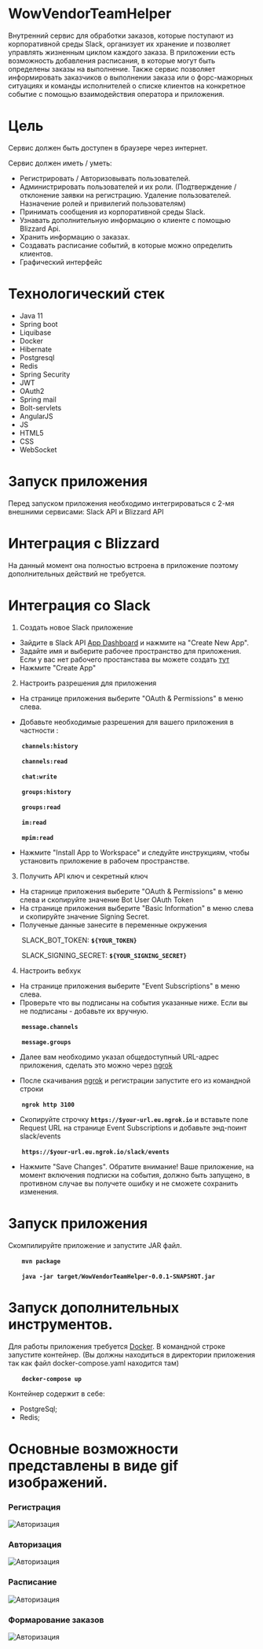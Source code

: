 WowVendorTeamHelper
=========================
Внутренний сервис для обработки заказов, которые поступают из корпоративной среды Slack, организует
их хранение и позволяет управлять жизненным циклом каждого заказа. В приложении есть возможность
добавления расписания, в которые могут быть определены заказы на выполнение. Также сервис позволяет
информировать заказчиков о выполнении заказа или о форс-мажорных ситуациях и команды исполнителей о
списке клиентов на конкретное событие с помощью взаимодействия оператора и приложения.

Цель
=========================
<p>Сервис должен быть доступен в браузере через интернет.
<p>Сервис должен иметь / уметь:

* Регистрировать / Авторизовывать пользователей.
* Администрировать пользователей и их роли. (Подтверждение / отклонение заявки на регистрацию. Удаление пользователей.
  Назначение ролей и привилегий пользователям)
* Принимать сообщения из корпоративной среды Slack.
* Узнавать дополнительную информацию о клиенте с помощью Blizzard Api.
* Хранить информацию о заказах.
* Создавать расписание событий, в которые можно определить клиентов.
* Графический интерфейс

Технологический стек
=========================

* Java 11
* Spring boot
* Liquibase
* Docker
* Hibernate
* Postgresql
* Redis
* Spring Security
* JWT
* OAuth2
* Spring mail
* Bolt-servlets
* AngularJS
* JS
* HTML5
* CSS
* WebSocket

Запуск приложения
=========================
<p>Перед запуском приложения необходимо интегрироваться с 2-мя внешними сервисами: Slack API и Blizzard API

Интеграция с Blizzard
==================
На данный момент она полностью встроена в приложение поэтому дополнительных действий не требуется.

Интеграция со Slack
=========================

1. Создать новое Slack приложение

- Зайдите в Slack API [App Dashboard](https://api.slack.com/) и нажмите на "Create New App".
- Задайте имя и выберите рабочее пространство для приложения. Если у вас нет рабочего простанстава вы можете создать
  [тут](https://slack.com/get-started#/createnew)
- Нажмите "Create App"

2. Настроить разрешения для приложения

- На странице приложения выберите "OAuth & Permissions" в меню слева.
- <p>Добавьте необходимые разрешения для вашего приложения в частности :

&nbsp;&nbsp;&nbsp;&nbsp;&nbsp;&nbsp;&nbsp;**`channels:history`**

&nbsp;&nbsp;&nbsp;&nbsp;&nbsp;&nbsp;&nbsp;**`channels:read`**

&nbsp;&nbsp;&nbsp;&nbsp;&nbsp;&nbsp;&nbsp;**`chat:write`**

&nbsp;&nbsp;&nbsp;&nbsp;&nbsp;&nbsp;&nbsp;**`groups:history`**

&nbsp;&nbsp;&nbsp;&nbsp;&nbsp;&nbsp;&nbsp;**`groups:read`**

&nbsp;&nbsp;&nbsp;&nbsp;&nbsp;&nbsp;&nbsp;**`im:read`**

&nbsp;&nbsp;&nbsp;&nbsp;&nbsp;&nbsp;&nbsp;**`mpim:read`**


- Нажмите "Install App to Workspace" и следуйте инструкциям, чтобы установить приложение в рабочем пространстве.

3. Получить API ключ и секретный ключ

- На старнице приложения выберите "OAuth & Permissions" в меню слева и скопируйте значение Bot User OAuth Token
- На странице приложения выберите "Basic Information" в меню слева и скопируйте значение Signing Secret.
- Полученые данные занесите в переменные окружения

&nbsp;&nbsp;&nbsp;&nbsp;&nbsp;&nbsp;&nbsp;SLACK_BOT_TOKEN: **`${YOUR_TOKEN}`**

&nbsp;&nbsp;&nbsp;&nbsp;&nbsp;&nbsp;&nbsp;SLACK_SIGNING_SECRET: **`${YOUR_SIGNING_SECRET}`**

4. Настроить вебхук

- На странице приложения выберите "Event Subscriptions" в меню слева.
- Проверьте что вы подписаны на события указанные ниже. Если вы не подписаны - добавьте их вручную.

&nbsp;&nbsp;&nbsp;&nbsp;&nbsp;&nbsp;&nbsp;**`message.channels`**

&nbsp;&nbsp;&nbsp;&nbsp;&nbsp;&nbsp;&nbsp;**`message.groups`**

- Далее вам необходимо указал общедоступный URL-адрес приложения, сделать это можно
  через [ngrok](https://dashboard.ngrok.com/get-started/setup)

- После скачивания [ngrok](https://dashboard.ngrok.com/get-started/setup) и регистрации запустите его из командной
  строки

&nbsp;&nbsp;&nbsp;&nbsp;&nbsp;&nbsp;&nbsp;**`ngrok http 3100`**

- Скопируйте строчку **`https://$your-url.eu.ngrok.io`** и вставьте поле Request URL на странице Event Subscriptions и добавьте
  энд-поинт slack/events

&nbsp;&nbsp;&nbsp;&nbsp;&nbsp;&nbsp;&nbsp;**`https://$your-url.eu.ngrok.io/slack/events`**

- Нажмите "Save Changes". Обратите внимание! Ваше приложение, на момент включения подписки на события, должно быть 
 запущено, в противном случае вы получете ошибку и не сможете сохранить изменения.


Запуск приложения
====================
Скомпилируйте приложение и запустите JAR файл.

&nbsp;&nbsp;&nbsp;&nbsp;&nbsp;&nbsp;&nbsp;**`mvn package`**

&nbsp;&nbsp;&nbsp;&nbsp;&nbsp;&nbsp;&nbsp;**`java -jar target/WowVendorTeamHelper-0.0.1-SNAPSHOT.jar`**

Запуск дополнительных инструментов.
=====================
Для работы приложения требуется [Docker](https://www.docker.com/products/docker-desktop/).
В командной строке запустите контейнер. (Вы должны находиться в директории приложения так как файл docker-compose.yaml находится там)

&nbsp;&nbsp;&nbsp;&nbsp;&nbsp;&nbsp;&nbsp;**`docker-compose up`**
   
Контейнер содержит в себе:
* PostgreSql;
* Redis;

Основные возможности представлены в виде gif изображений.
=============================
### Регистрация
![Авторизация](images/Регистрация.gif)
### Авторизация
![Авторизация](images/Авторизация.gif)
### Расписание 
![Авторизация](images/Расписание.gif)
### Формарование заказов
![Авторизация](images/Заказы.gif)
